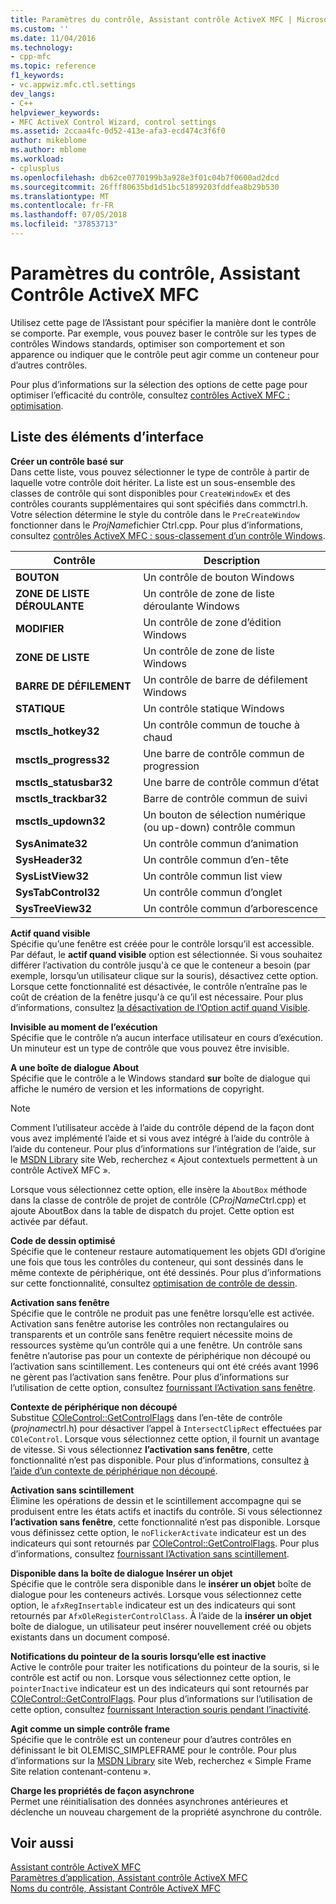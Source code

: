 ```yaml
---
title: Paramètres du contrôle, Assistant contrôle ActiveX MFC | Microsoft Docs
ms.custom: ''
ms.date: 11/04/2016
ms.technology:
- cpp-mfc
ms.topic: reference
f1_keywords:
- vc.appwiz.mfc.ctl.settings
dev_langs:
- C++
helpviewer_keywords:
- MFC ActiveX Control Wizard, control settings
ms.assetid: 2ccaa4fc-0d52-413e-afa3-ecd474c3f6f0
author: mikeblome
ms.author: mblome
ms.workload:
- cplusplus
ms.openlocfilehash: db62ce0770199b3a928e3f01c04b7f0600ad2dcd
ms.sourcegitcommit: 26fff80635bd1d51bc51899203fddfea8b29b530
ms.translationtype: MT
ms.contentlocale: fr-FR
ms.lasthandoff: 07/05/2018
ms.locfileid: "37853713"
---
```

# <a name="control-settings-mfc-activex-control-wizard"></a>Paramètres du contrôle, Assistant Contrôle ActiveX MFC
Utilisez cette page de l’Assistant pour spécifier la manière dont le contrôle se comporte. Par exemple, vous pouvez baser le contrôle sur les types de contrôles Windows standards, optimiser son comportement et son apparence ou indiquer que le contrôle peut agir comme un conteneur pour d’autres contrôles.  
  
 Pour plus d’informations sur la sélection des options de cette page pour optimiser l’efficacité du contrôle, consultez [contrôles ActiveX MFC : optimisation](../../mfc/mfc-activex-controls-optimization.md).  
  
## <a name="uielement-list"></a>Liste des éléments d’interface  
 **Créer un contrôle basé sur**  
 Dans cette liste, vous pouvez sélectionner le type de contrôle à partir de laquelle votre contrôle doit hériter. La liste est un sous-ensemble des classes de contrôle qui sont disponibles pour `CreateWindowEx` et des contrôles courants supplémentaires qui sont spécifiés dans commctrl.h. Votre sélection détermine le style du contrôle dans le `PreCreateWindow` fonctionner dans le *ProjName*fichier Ctrl.cpp. Pour plus d’informations, consultez [contrôles ActiveX MFC : sous-classement d’un contrôle Windows](../../mfc/mfc-activex-controls-subclassing-a-windows-control.md).  
  
|Contrôle|Description|  
|-------------|-----------------|  
|**BOUTON**|Un contrôle de bouton Windows|  
|**ZONE DE LISTE DÉROULANTE**|Un contrôle de zone de liste déroulante Windows|  
|**MODIFIER**|Un contrôle de zone d’édition Windows|  
|**ZONE DE LISTE**|Un contrôle de zone de liste Windows|  
|**BARRE DE DÉFILEMENT**|Un contrôle de barre de défilement Windows|  
|**STATIQUE**|Un contrôle statique Windows|  
|**msctls_hotkey32**|Un contrôle commun de touche à chaud|  
|**msctls_progress32**|Une barre de contrôle commun de progression|  
|**msctls_statusbar32**|Une barre de contrôle commun d’état|  
|**msctls_trackbar32**|Barre de contrôle commun de suivi|  
|**msctls_updown32**|Un bouton de sélection numérique (ou up-down) contrôle commun|  
|**SysAnimate32**|Un contrôle commun d’animation|  
|**SysHeader32**|Un contrôle commun d’en-tête|  
|**SysListView32**|Un contrôle commun list view|  
|**SysTabControl32**|Un contrôle commun d’onglet|  
|**SysTreeView32**|Un contrôle commun d’arborescence|  
  
 **Actif quand visible**  
 Spécifie qu’une fenêtre est créée pour le contrôle lorsqu’il est accessible. Par défaut, le **actif quand visible** option est sélectionnée. Si vous souhaitez différer l’activation du contrôle jusqu'à ce que le conteneur a besoin (par exemple, lorsqu’un utilisateur clique sur la souris), désactivez cette option. Lorsque cette fonctionnalité est désactivée, le contrôle n’entraîne pas le coût de création de la fenêtre jusqu'à ce qu’il est nécessaire. Pour plus d’informations, consultez [la désactivation de l’Option actif quand Visible](../../mfc/turning-off-the-activate-when-visible-option.md).  
  
 **Invisible au moment de l’exécution**  
 Spécifie que le contrôle n’a aucun interface utilisateur en cours d’exécution. Un minuteur est un type de contrôle que vous pouvez être invisible.  
  
 **A une boîte de dialogue About**  
 Spécifie que le contrôle a le Windows standard **sur** boîte de dialogue qui affiche le numéro de version et les informations de copyright.  
  
> [!NOTE]
>  Comment l’utilisateur accède à l’aide du contrôle dépend de la façon dont vous avez implémenté l’aide et si vous avez intégré à l’aide du contrôle à l’aide du conteneur. Pour plus d’informations sur l’intégration de l’aide, sur le [MSDN Library](http://go.microsoft.com/fwlink/p/?linkid=150542) site Web, recherchez « Ajout contextuels permettent à un contrôle ActiveX MFC ».  
  
 Lorsque vous sélectionnez cette option, elle insère la `AboutBox` méthode dans la classe de contrôle de projet de contrôle (C*ProjName*Ctrl.cpp) et ajoute AboutBox dans la table de dispatch du projet. Cette option est activée par défaut.  
  
 **Code de dessin optimisé**  
 Spécifie que le conteneur restaure automatiquement les objets GDI d’origine une fois que tous les contrôles du conteneur, qui sont dessinés dans le même contexte de périphérique, ont été dessinés. Pour plus d’informations sur cette fonctionnalité, consultez [optimisation de contrôle de dessin](../../mfc/optimizing-control-drawing.md).  
  
 **Activation sans fenêtre**  
 Spécifie que le contrôle ne produit pas une fenêtre lorsqu’elle est activée. Activation sans fenêtre autorise les contrôles non rectangulaires ou transparents et un contrôle sans fenêtre requiert nécessite moins de ressources système qu’un contrôle qui a une fenêtre. Un contrôle sans fenêtre n’autorise pas pour un contexte de périphérique non découpé ou l’activation sans scintillement. Les conteneurs qui ont été créés avant 1996 ne gèrent pas l’activation sans fenêtre. Pour plus d’informations sur l’utilisation de cette option, consultez [fournissant l’Activation sans fenêtre](../../mfc/providing-windowless-activation.md).  
  
 **Contexte de périphérique non découpé**  
 Substitue [COleControl::GetControlFlags](../../mfc/reference/colecontrol-class.md#getcontrolflags) dans l’en-tête de contrôle (*projname*ctrl.h) pour désactiver l’appel à `IntersectClipRect` effectuées par `COleControl`. Lorsque vous sélectionnez cette option, il fournit un avantage de vitesse. Si vous sélectionnez **l’activation sans fenêtre**, cette fonctionnalité n’est pas disponible. Pour plus d’informations, consultez [à l’aide d’un contexte de périphérique non découpé](../../mfc/using-an-unclipped-device-context.md).  
  
 **Activation sans scintillement**  
 Élimine les opérations de dessin et le scintillement accompagne qui se produisent entre les états actifs et inactifs du contrôle. Si vous sélectionnez **l’activation sans fenêtre**, cette fonctionnalité n’est pas disponible. Lorsque vous définissez cette option, le `noFlickerActivate` indicateur est un des indicateurs qui sont retournés par [COleControl::GetControlFlags](../../mfc/reference/colecontrol-class.md#getcontrolflags). Pour plus d’informations, consultez [fournissant l’Activation sans scintillement](../../mfc/providing-flicker-free-activation.md).  
  
 **Disponible dans la boîte de dialogue Insérer un objet**  
 Spécifie que le contrôle sera disponible dans le **insérer un objet** boîte de dialogue pour les conteneurs activés. Lorsque vous sélectionnez cette option, le `afxRegInsertable` indicateur est un des indicateurs qui sont retournés par `AfxOleRegisterControlClass`. À l’aide de la **insérer un objet** boîte de dialogue, un utilisateur peut insérer nouvellement créé ou objets existants dans un document composé.  
  
 **Notifications du pointeur de la souris lorsqu’elle est inactive**  
 Active le contrôle pour traiter les notifications du pointeur de la souris, si le contrôle est actif ou non. Lorsque vous sélectionnez cette option, le `pointerInactive` indicateur est un des indicateurs qui sont retournés par [COleControl::GetControlFlags](../../mfc/reference/colecontrol-class.md#getcontrolflags). Pour plus d’informations sur l’utilisation de cette option, consultez [fournissant Interaction souris pendant l’inactivité](../../mfc/providing-mouse-interaction-while-inactive.md).  
  
 **Agit comme un simple contrôle frame**  
 Spécifie que le contrôle est un conteneur pour d’autres contrôles en définissant le bit OLEMISC_SIMPLEFRAME pour le contrôle. Pour plus d’informations sur la [MSDN Library](http://go.microsoft.com/fwlink/p/?linkid=150542) site Web, recherchez « Simple Frame Site relation contenant-contenu ».  
  
 **Charge les propriétés de façon asynchrone**  
 Permet une réinitialisation des données asynchrones antérieures et déclenche un nouveau chargement de la propriété asynchrone du contrôle.  
  
## <a name="see-also"></a>Voir aussi  
 [Assistant contrôle ActiveX MFC](../../mfc/reference/mfc-activex-control-wizard.md)   
 [Paramètres d’application, Assistant contrôle ActiveX MFC](../../mfc/reference/application-settings-mfc-activex-control-wizard.md)   
 [Noms du contrôle, Assistant Contrôle ActiveX MFC](../../mfc/reference/control-names-mfc-activex-control-wizard.md)

